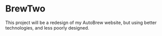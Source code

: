 # BrewTwo

This project will be a redesign of my AutoBrew website,
but using better technologies, and less poorly designed.
